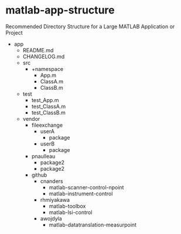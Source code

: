 # matlab-app-structure
Recommended Directory Structure for a Large MATLAB Application or Project

- app
  - README.md
  - CHANGELOG.md
  - src
    - +namespace
      - App.m
      - ClassA.m
      - ClassB.m
  - test
    - test_App.m
    - test_ClassA.m
    - test_ClassB.m
  - vendor
    - fileexchange
      - userA
        - package
      - userB
        - package
    - pnaulleau
      - package2
      - package2
    - github
      - cnanders
        - matlab-scanner-control-npoint
        - matlab-instrument-control
      - rhmiyakawa
        - matlab-toolbox
        - matlab-lsi-control
      - awojdyla
        - matlab-datatranslation-measurpoint